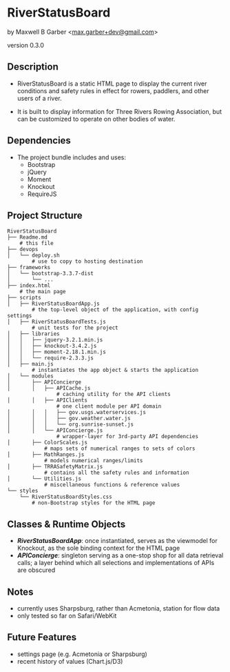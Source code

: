 # RiverStatusBoard

by Maxwell B Garber &lt;max.garber+dev@gmail.com&gt;

version 0.3.0


## Description

- RiverStatusBoard is a static HTML page to display the current river conditions and safety rules in effect for rowers, paddlers, and other users of a river.

- It is built to display information for Three Rivers Rowing Association, but can be customized to operate on other bodies of water.


## Dependencies

- The project bundle includes and uses:
	- Bootstrap
	- jQuery
	- Moment
	- Knockout
	- RequireJS


## Project Structure

	RiverStatusBoard
	├── Readme.md	
		# this file
	├── devops
	│   └── deploy.sh
			# use to copy to hosting destination
	├── frameworks
	│   └── bootstrap-3.3.7-dist
	│       └── ... 
	├── index.html
		# the main page
	├── scripts
	│   ├── RiverStatusBoardApp.js
			# the top-level object of the application, with config settings
	│   ├── RiverStatusBoardTests.js
			# unit tests for the project
	│   ├── libraries
	│   │   ├── jquery-3.2.1.min.js
	│   │   ├── knockout-3.4.2.js
	│   │   ├── moment-2.18.1.min.js
	│   │   └── require-2.3.3.js
	│   ├── main.js
			# instantiates the app object & starts the application
	│   └── modules
	│       ├── APIConcierge
	│       │   ├── APICache.js
					# caching utility for the API clients
	│       │   ├── APIClients
					# one client module per API domain
	│       │   │   ├── gov.usgs.waterservices.js
	│       │   │   ├── gov.weather.water.js
	│       │   │   └── org.sunrise-sunset.js
	│       │   └── APIConcierge.js
					# wrapper-layer for 3rd-party API dependencies
	│       ├── ColorScales.js
				# maps sets of numerical ranges to sets of colors
	│       ├── MathRanges.js
				# models numerical ranges/limits
	│       ├── TRRASafetyMatrix.js
				# contains all the safety rules and information
	│       └── Utilities.js
				# miscellaneous functions & reference values
	└── styles
	    └── RiverStatusBoardStyles.css
    		# non-Bootstrap styles for the HTML page

## Classes & Runtime Objects
- **_RiverStatusBoardApp_**: once instantiated, serves as the viewmodel for Knockout, as the sole binding context for the HTML page
- **_APIConcierge_**: singleton serving as a one-stop shop for all data retrieval calls; a layer behind which all selections and implementations of APIs are obscured


## Notes
- currently uses Sharpsburg, rather than Acmetonia, station for flow data
- only tested so far on Safari/WebKit

## Future Features

- settings page (e.g. Acmetonia or Sharpsburg)
- recent history of values (Chart.js/D3)

